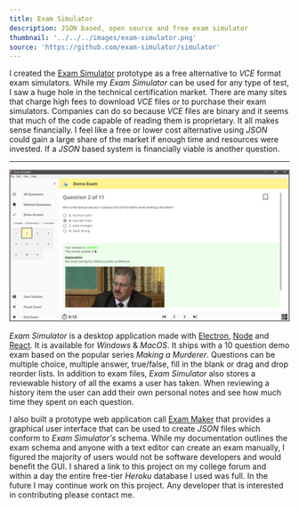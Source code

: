 ```yaml
---
title: Exam Simulator
description: JSON based, open source and free exam simulator
thumbnail: '../../../images/exam-simulator.png'
source: 'https://github.com/exam-simulator/simulator'
---
```


I created the [Exam Simulator](https://github.com/exam-simulator/simulator) prototype as a free alternative to _VCE_ format exam simulators. While my _Exam Simulator_ can be used for any type of test, I saw a huge hole in the technical certification market. There are many sites that charge high fees to download _VCE_ files or to purchase their exam simulators. Companies can do so because _VCE_ files are binary and it seems that much of the code capable of reading them is proprietary. It all makes sense financially. I feel like a free or lower cost alternative using _JSON_ could gain a large share of the market if enough time and resources were invested. If a _JSON_ based system is financially viable is another question.

---

<img src='exam-sim-1.png'>

_Exam Simulator_ is a desktop application made with [Electron](https://electronjs.org), [Node](https://nodejs.org/en/) and [React](https://reactjs.org/). It is available for _Windows_ & _MacOS_. It ships with a 10 question demo exam based on the popular series _Making a Murderer_. Questions can be multiple choice, multiple answer, true/false, fill in the blank or drag and drop reorder lists. In addition to exam files, _Exam Simulator_ also stores a reviewable history of all the exams a user has taken. When reviewing a history item the user can add their own personal notes and see how much time they spent on each question.

I also built a prototype web application call [Exam Maker](https://exam-maker.herokuapp.com/) that provides a graphical user interface that can be used to create _JSON_ files which conform to _Exam Simulator's_ schema. While my documentation outlines the exam schema and anyone with a text editor can create an exam manually, I figured the majority of users would not be software developers and would benefit the GUI. I shared a link to this project on my college forum and within a day the entire free-tier _Heroku_ database I used was full. In the future I may continue work on this project. Any developer that is interested in contributing please contact me.
